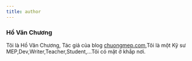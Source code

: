 ```yaml
---
title: author
---
```

### Hồ Văn Chương
Tôi là Hồ Văn Chương, Tác giả của blog [chuongmep.com](https://chuongmep.com/),Tôi là một Kỹ sư MEP,Dev,Writer,Teacher,Student,...Tôi có mặt ở khắp nơi.

